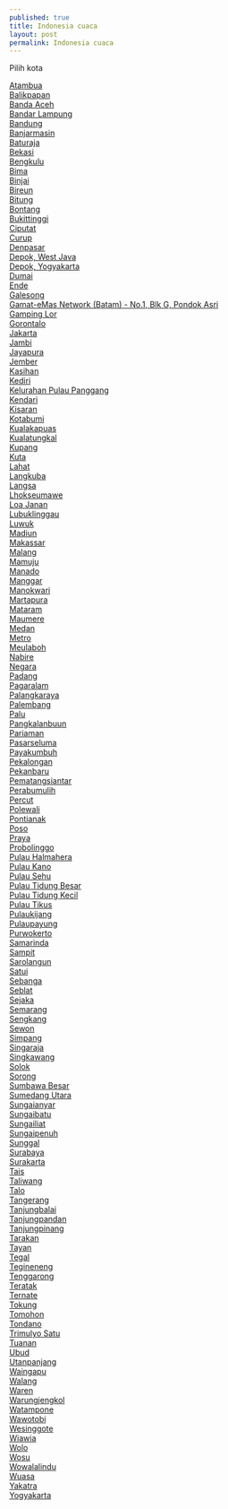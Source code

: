 ```yaml
---
published: true
title: Indonesia cuaca
layout: post
permalink: Indonesia cuaca
---
```

Pilih kota


<p><a href="http://id.globeweather.net/weather/Indonesia/East_Nusa_Tenggara/Atambua">Atambua</a><br><a href="http://id.globeweather.net/weather/Indonesia/East_Kalimantan/Balikpapan">Balikpapan</a><br><a href="http://id.globeweather.net/weather/Indonesia/Acheh/Banda_Aceh~1215502">Banda Aceh</a><br><a href="http://id.globeweather.net/weather/Indonesia/Lampung/Bandar_Lampung">Bandar Lampung</a><br><a href="http://id.globeweather.net/weather/Indonesia/West_Java/Bandung">Bandung</a><br><a href="http://id.globeweather.net/weather/Indonesia/South_Kalimantan/Banjarmasin">Banjarmasin</a><br><a href="http://id.globeweather.net/weather/Indonesia/South_Sumatra/Baturaja">Baturaja</a><br><a href="http://id.globeweather.net/weather/Indonesia/West_Java/Bekasi">Bekasi</a><br><a href="http://id.globeweather.net/weather/Indonesia/Bengkulu/Bengkulu">Bengkulu</a><br><a href="http://id.globeweather.net/weather/Indonesia/West_Nusa_Tenggara/Bima">Bima</a><br><a href="http://id.globeweather.net/weather/Indonesia/North_Sumatra/Binjai~1215355">Binjai</a><br><a href="http://id.globeweather.net/weather/Indonesia/Acheh/Bireun">Bireun</a><br><a href="http://id.globeweather.net/weather/Indonesia/North_Sulawesi/Bitung~1648636">Bitung</a><br><a href="http://id.globeweather.net/weather/Indonesia/East_Kalimantan/Bontang">Bontang</a><br><a href="http://id.globeweather.net/weather/Indonesia/West_Sumatra/Bukittinggi">Bukittinggi</a><br><a href="http://id.globeweather.net/weather/Indonesia/West_Java/Ciputat~1646194">Ciputat</a><br><a href="http://id.globeweather.net/weather/Indonesia/Bengkulu/Curup">Curup</a><br><a href="http://id.globeweather.net/weather/Indonesia/Bali/Denpasar">Denpasar</a><br><a href="http://id.globeweather.net/weather/Indonesia/West_Java/Depok~1645524">Depok, West Java</a><br><a href="http://id.globeweather.net/weather/Indonesia/Yogyakarta/Depok~1645518">Depok, Yogyakarta</a><br><a href="http://id.globeweather.net/weather/Indonesia/Riau/Dumai">Dumai</a><br><a href="http://id.globeweather.net/weather/Indonesia/East_Nusa_Tenggara/Ende">Ende</a><br><a href="http://id.globeweather.net/weather/Indonesia/South_Sulawesi/Galesong~1644605">Galesong</a><br><a href="http://id.globeweather.net/weather/Indonesia/Riau/Gamat-eMas_Network_%28Batam%29_-_No.1%2C_Blk_G%2C_Pondok_Asri">Gamat-eMas Network (Batam) - No.1, Blk G, Pondok Asri</a><br><a href="http://id.globeweather.net/weather/Indonesia/Yogyakarta/Gamping_Lor">Gamping Lor</a><br><a href="http://id.globeweather.net/weather/Indonesia/Gorontalo/Gorontalo">Gorontalo</a><br><a href="http://id.globeweather.net/weather/Indonesia/Jakarta/Jakarta">Jakarta</a><br><a href="http://id.globeweather.net/weather/Indonesia/Jambi/Jambi">Jambi</a><br><a href="http://id.globeweather.net/weather/Indonesia/Papua/Jayapura">Jayapura</a><br><a href="http://id.globeweather.net/weather/Indonesia/East_Java/Jember">Jember</a><br><a href="http://id.globeweather.net/weather/Indonesia/Yogyakarta/Kasihan~2005237">Kasihan</a><br><a href="http://id.globeweather.net/weather/Indonesia/East_Java/Kediri~1640660">Kediri</a><br><a href="http://id.globeweather.net/weather/Indonesia/Banten/Kelurahan_Pulau_Panggang">Kelurahan Pulau Panggang</a><br><a href="http://id.globeweather.net/weather/Indonesia/South_East_Sulawesi/Kendari">Kendari</a><br><a href="http://id.globeweather.net/weather/Indonesia/North_Sumatra/Kisaran">Kisaran</a><br><a href="http://id.globeweather.net/weather/Indonesia/Lampung/Kotabumi">Kotabumi</a><br><a href="http://id.globeweather.net/weather/Indonesia/Central_Kalimantan/Kualakapuas">Kualakapuas</a><br><a href="http://id.globeweather.net/weather/Indonesia/Jambi/Kualatungkal">Kualatungkal</a><br><a href="http://id.globeweather.net/weather/Indonesia/East_Nusa_Tenggara/Kupang">Kupang</a><br><a href="http://id.globeweather.net/weather/Indonesia/Bali/Kuta">Kuta</a><br><a href="http://id.globeweather.net/weather/Indonesia/South_Sumatra/Lahat">Lahat</a><br><a href="http://id.globeweather.net/weather/Indonesia/North_Maluku/Langkuba">Langkuba</a><br><a href="http://id.globeweather.net/weather/Indonesia/Acheh/Langsa">Langsa</a><br><a href="http://id.globeweather.net/weather/Indonesia/Acheh/Lhokseumawe">Lhokseumawe</a><br><a href="http://id.globeweather.net/weather/Indonesia/East_Kalimantan/Loa_Janan">Loa Janan</a><br><a href="http://id.globeweather.net/weather/Indonesia/South_Sumatra/Lubuklinggau">Lubuklinggau</a><br><a href="http://id.globeweather.net/weather/Indonesia/Central_Sulawesi/Luwuk">Luwuk</a><br><a href="http://id.globeweather.net/weather/Indonesia/East_Java/Madiun">Madiun</a><br><a href="http://id.globeweather.net/weather/Indonesia/South_Sulawesi/Makassar">Makassar</a><br><a href="http://id.globeweather.net/weather/Indonesia/East_Java/Malang~1636722">Malang</a><br><a href="http://id.globeweather.net/weather/Indonesia/West_Sulawesi/Mamuju">Mamuju</a><br><a href="http://id.globeweather.net/weather/Indonesia/North_Sulawesi/Manado">Manado</a><br><a href="http://id.globeweather.net/weather/Indonesia/Bangka-Belitung/Manggar">Manggar</a><br><a href="http://id.globeweather.net/weather/Indonesia/West_Papua/Manokwari">Manokwari</a><br><a href="http://id.globeweather.net/weather/Indonesia/South_Kalimantan/Martapura">Martapura</a><br><a href="http://id.globeweather.net/weather/Indonesia/West_Nusa_Tenggara/Mataram">Mataram</a><br><a href="http://id.globeweather.net/weather/Indonesia/East_Nusa_Tenggara/Maumere">Maumere</a><br><a href="http://id.globeweather.net/weather/Indonesia/North_Sumatra/Medan">Medan</a><br><a href="http://id.globeweather.net/weather/Indonesia/Lampung/Metro">Metro</a><br><a href="http://id.globeweather.net/weather/Indonesia/Acheh/Meulaboh">Meulaboh</a><br><a href="http://id.globeweather.net/weather/Indonesia/Papua/Nabire~1634614">Nabire</a><br><a href="http://id.globeweather.net/weather/Indonesia/Bali/Negara">Negara</a><br><a href="http://id.globeweather.net/weather/Indonesia/West_Sumatra/Padang">Padang</a><br><a href="http://id.globeweather.net/weather/Indonesia/South_Sumatra/Pagaralam">Pagaralam</a><br><a href="http://id.globeweather.net/weather/Indonesia/Central_Kalimantan/Palangkaraya">Palangkaraya</a><br><a href="http://id.globeweather.net/weather/Indonesia/South_Sumatra/Palembang">Palembang</a><br><a href="http://id.globeweather.net/weather/Indonesia/Central_Sulawesi/Palu">Palu</a><br><a href="http://id.globeweather.net/weather/Indonesia/Central_Kalimantan/Pangkalanbuun">Pangkalanbuun</a><br><a href="http://id.globeweather.net/weather/Indonesia/West_Sumatra/Pariaman">Pariaman</a><br><a href="http://id.globeweather.net/weather/Indonesia/Bengkulu/Pasarseluma">Pasarseluma</a><br><a href="http://id.globeweather.net/weather/Indonesia/West_Sumatra/Payakumbuh">Payakumbuh</a><br><a href="http://id.globeweather.net/weather/Indonesia/Central_Java/Pekalongan~1631766">Pekalongan</a><br><a href="http://id.globeweather.net/weather/Indonesia/Riau/Pekanbaru">Pekanbaru</a><br><a href="http://id.globeweather.net/weather/Indonesia/North_Sumatra/Pematangsiantar">Pematangsiantar</a><br><a href="http://id.globeweather.net/weather/Indonesia/South_Sumatra/Perabumulih">Perabumulih</a><br><a href="http://id.globeweather.net/weather/Indonesia/North_Sumatra/Percut">Percut</a><br><a href="http://id.globeweather.net/weather/Indonesia/West_Sulawesi/Polewali">Polewali</a><br><a href="http://id.globeweather.net/weather/Indonesia/West_Kalimantan/Pontianak">Pontianak</a><br><a href="http://id.globeweather.net/weather/Indonesia/Central_Sulawesi/Poso">Poso</a><br><a href="http://id.globeweather.net/weather/Indonesia/West_Nusa_Tenggara/Praya">Praya</a><br><a href="http://id.globeweather.net/weather/Indonesia/East_Java/Probolinggo">Probolinggo</a><br><a href="http://id.globeweather.net/weather/Indonesia/North_Maluku/Pulau_Halmahera">Pulau Halmahera</a><br><a href="http://id.globeweather.net/weather/Indonesia/North_Maluku/Pulau_Kano">Pulau Kano</a><br><a href="http://id.globeweather.net/weather/Indonesia/North_Maluku/Pulau_Sehu">Pulau Sehu</a><br><a href="http://id.globeweather.net/weather/Indonesia/Jakarta/Pulau_Tidung_Besar">Pulau Tidung Besar</a><br><a href="http://id.globeweather.net/weather/Indonesia/Banten/Pulau_Tidung_Kecil">Pulau Tidung Kecil</a><br><a href="http://id.globeweather.net/weather/Indonesia/Banten/Pulau_Tikus">Pulau Tikus</a><br><a href="http://id.globeweather.net/weather/Indonesia/Riau/Pulaukijang">Pulaukijang</a><br><a href="http://id.globeweather.net/weather/Indonesia/Banten/Pulaupayung">Pulaupayung</a><br><a href="http://id.globeweather.net/weather/Indonesia/Central_Java/Purwokerto">Purwokerto</a><br><a href="http://id.globeweather.net/weather/Indonesia/East_Kalimantan/Samarinda">Samarinda</a><br><a href="http://id.globeweather.net/weather/Indonesia/Central_Kalimantan/Sampit">Sampit</a><br><a href="http://id.globeweather.net/weather/Indonesia/Jambi/Sarolangun">Sarolangun</a><br><a href="http://id.globeweather.net/weather/Indonesia/South_Kalimantan/Satui">Satui</a><br><a href="http://id.globeweather.net/weather/Indonesia/Riau/Sebanga">Sebanga</a><br><a href="http://id.globeweather.net/weather/Indonesia/Bengkulu/Seblat">Seblat</a><br><a href="http://id.globeweather.net/weather/Indonesia/South_Kalimantan/Sejaka">Sejaka</a><br><a href="http://id.globeweather.net/weather/Indonesia/Central_Java/Semarang~1627896">Semarang</a><br><a href="http://id.globeweather.net/weather/Indonesia/South_Sulawesi/Sengkang">Sengkang</a><br><a href="http://id.globeweather.net/weather/Indonesia/Yogyakarta/Sewon~1627357">Sewon</a><br><a href="http://id.globeweather.net/weather/Indonesia/Jambi/Simpang">Simpang</a><br><a href="http://id.globeweather.net/weather/Indonesia/Bali/Singaraja">Singaraja</a><br><a href="http://id.globeweather.net/weather/Indonesia/West_Kalimantan/Singkawang">Singkawang</a><br><a href="http://id.globeweather.net/weather/Indonesia/West_Sumatra/Solok">Solok</a><br><a href="http://id.globeweather.net/weather/Indonesia/West_Papua/Sorong">Sorong</a><br><a href="http://id.globeweather.net/weather/Indonesia/West_Nusa_Tenggara/Sumbawa_Besar">Sumbawa Besar</a><br><a href="http://id.globeweather.net/weather/Indonesia/Other/Sumedang_Utara">Sumedang Utara</a><br><a href="http://id.globeweather.net/weather/Indonesia/South_Kalimantan/Sungaianyar">Sungaianyar</a><br><a href="http://id.globeweather.net/weather/Indonesia/West_Kalimantan/Sungaibatu">Sungaibatu</a><br><a href="http://id.globeweather.net/weather/Indonesia/Bangka-Belitung/Sungailiat">Sungailiat</a><br><a href="http://id.globeweather.net/weather/Indonesia/Jambi/Sungaipenuh">Sungaipenuh</a><br><a href="http://id.globeweather.net/weather/Indonesia/North_Sumatra/Sunggal~1213614">Sunggal</a><br><a href="http://id.globeweather.net/weather/Indonesia/East_Java/Surabaya">Surabaya</a><br><a href="http://id.globeweather.net/weather/Indonesia/Central_Java/Surakarta">Surakarta</a><br><a href="http://id.globeweather.net/weather/Indonesia/Bengkulu/Tais">Tais</a><br><a href="http://id.globeweather.net/weather/Indonesia/West_Nusa_Tenggara/Taliwang">Taliwang</a><br><a href="http://id.globeweather.net/weather/Indonesia/North_Maluku/Talo">Talo</a><br><a href="http://id.globeweather.net/weather/Indonesia/West_Java/Tangerang">Tangerang</a><br><a href="http://id.globeweather.net/weather/Indonesia/North_Sumatra/Tanjungbalai~1213547">Tanjungbalai</a><br><a href="http://id.globeweather.net/weather/Indonesia/Bangka-Belitung/Tanjungpandan">Tanjungpandan</a><br><a href="http://id.globeweather.net/weather/Indonesia/Riau_Islands/Tanjungpinang">Tanjungpinang</a><br><a href="http://id.globeweather.net/weather/Indonesia/East_Kalimantan/Tarakan">Tarakan</a><br><a href="http://id.globeweather.net/weather/Indonesia/West_Kalimantan/Tayan">Tayan</a><br><a href="http://id.globeweather.net/weather/Indonesia/Central_Java/Tegal~1624494">Tegal</a><br><a href="http://id.globeweather.net/weather/Indonesia/Lampung/Tegineneng~1624436">Tegineneng</a><br><a href="http://id.globeweather.net/weather/Indonesia/East_Kalimantan/Tenggarong">Tenggarong</a><br><a href="http://id.globeweather.net/weather/Indonesia/West_Kalimantan/Teratak">Teratak</a><br><a href="http://id.globeweather.net/weather/Indonesia/North_Maluku/Ternate">Ternate</a><br><a href="http://id.globeweather.net/weather/Indonesia/Central_Kalimantan/Tokung">Tokung</a><br><a href="http://id.globeweather.net/weather/Indonesia/North_Sulawesi/Tomohon">Tomohon</a><br><a href="http://id.globeweather.net/weather/Indonesia/North_Sulawesi/Tondano">Tondano</a><br><a href="http://id.globeweather.net/weather/Indonesia/Lampung/Trimulyo_Satu">Trimulyo Satu</a><br><a href="http://id.globeweather.net/weather/Indonesia/Central_Kalimantan/Tuanan">Tuanan</a><br><a href="http://id.globeweather.net/weather/Indonesia/Bali/Ubud~1622846">Ubud</a><br><a href="http://id.globeweather.net/weather/Indonesia/Jakarta/Utanpanjang">Utanpanjang</a><br><a href="http://id.globeweather.net/weather/Indonesia/East_Nusa_Tenggara/Waingapu">Waingapu</a><br><a href="http://id.globeweather.net/weather/Indonesia/Jakarta/Walang">Walang</a><br><a href="http://id.globeweather.net/weather/Indonesia/Papua/Waren">Waren</a><br><a href="http://id.globeweather.net/weather/Indonesia/Jakarta/Warungjengkol">Warungjengkol</a><br><a href="http://id.globeweather.net/weather/Indonesia/South_Sulawesi/Watampone">Watampone</a><br><a href="http://id.globeweather.net/weather/Indonesia/South_East_Sulawesi/Wawotobi">Wawotobi</a><br><a href="http://id.globeweather.net/weather/Indonesia/South_East_Sulawesi/Wesinggote">Wesinggote</a><br><a href="http://id.globeweather.net/weather/Indonesia/South_East_Sulawesi/Wiawia~1621579">Wiawia</a><br><a href="http://id.globeweather.net/weather/Indonesia/South_East_Sulawesi/Wolo~1621467">Wolo</a><br><a href="http://id.globeweather.net/weather/Indonesia/Central_Sulawesi/Wosu">Wosu</a><br><a href="http://id.globeweather.net/weather/Indonesia/South_East_Sulawesi/Wowalalindu">Wowalalindu</a><br><a href="http://id.globeweather.net/weather/Indonesia/Central_Sulawesi/Wuasa">Wuasa</a><br><a href="http://id.globeweather.net/weather/Indonesia/Jakarta/Yakatra">Yakatra</a><br><a href="http://id.globeweather.net/weather/Indonesia/Yogyakarta/Yogyakarta">Yogyakarta</a></p>